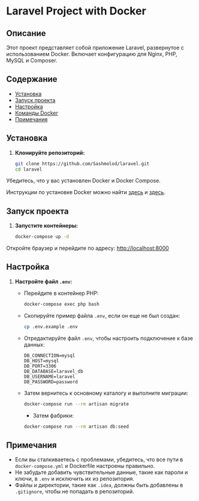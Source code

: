 # Laravel Project with Docker

## Описание

Этот проект представляет собой приложение Laravel, развернутое с использованием Docker. Включает конфигурацию для Nginx, PHP, MySQL и Composer.

## Содержание

- [Установка](#установка)
- [Запуск проекта](#запуск-проекта)
- [Настройка](#настройка)
- [Команды Docker](#команды-docker)
- [Примечания](#примечания)

## Установка

1. **Клонируйте репозиторий:**

   ```bash
   git clone https://github.com/Sashmolod/laravel.git
   cd laravel

Убедитесь, что у вас установлен Docker и Docker Compose.

Инструкции по установке Docker можно найти [здесь](https://docs.docker.com/get-docker/) и [здесь](https://docs.docker.com/compose/install/).

## Запуск проекта

1. **Запустите контейнеры:**

   ```bash
   docker-compose up -d
   
Откройте браузер и перейдите по адресу: [http://localhost:8000](http://localhost:8000)

## Настройка

1. **Настройте файл `.env`:**

   - Перейдите в контейнер PHP:

     ```bash
     docker-compose exec php bash
     ```

   - Скопируйте пример файла `.env`, если он еще не был создан:

     ```bash
     cp .env.example .env
     ```

   - Отредактируйте файл `.env`, чтобы настроить подключение к базе данных:

     ```env
     DB_CONNECTION=mysql
     DB_HOST=mysql
     DB_PORT=3306
     DB_DATABASE=laravel_db
     DB_USERNAME=laravel
     DB_PASSWORD=password
     ```

   - Затем вернитесь к основному каталогу и выполните миграции:

     ```bash
     docker-compose run --rm artisan migrate
     ```
     - Затем фабрики:
     ```bash
     docker-compose run --rm artisan db:seed
     ```



   
## Примечания

- Если вы сталкиваетесь с проблемами, убедитесь, что все пути в `docker-compose.yml` и Dockerfile настроены правильно.
- Не забудьте добавить чувствительные данные, такие как пароли и ключи, в `.env` и исключить их из репозитория.
- Файлы и директории, такие как `.idea`, должны быть добавлены в `.gitignore`, чтобы не попадать в репозиторий.

